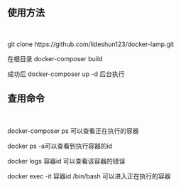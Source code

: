 <h2>使用方法</h2>  <br/>
<p> git clone https://github.com/lideshun123/docker-lamp.git</p>
<p> 在根目录 docker-composer build </p>
<p> 成功后   docker-composer up -d 后台执行</p>

<h2>查用命令</h2>  <br/>
<p> docker-composer ps 可以查看正在执行的容器</p>
<p> docker ps -a可以查看到执行容器的id</p>
<p> docker logs 容器id  可以查看该容器的错误</p>
<p> docker exec -it  容器id  /bin/bash 可以进入正在执行的容器</p>


